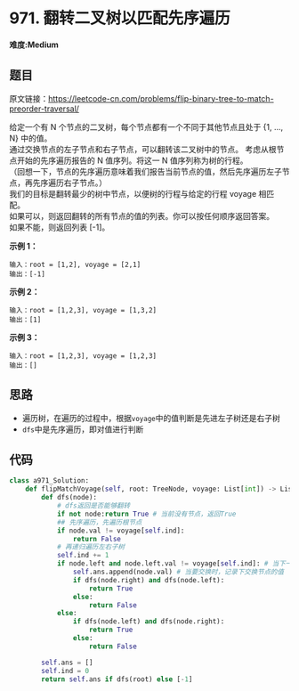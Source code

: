# 971. 翻转二叉树以匹配先序遍历
**难度:Medium**
## 题目
原文链接：https://leetcode-cn.com/problems/flip-binary-tree-to-match-preorder-traversal/

给定一个有 N 个节点的二叉树，每个节点都有一个不同于其他节点且处于 {1, ..., N} 中的值。  
通过交换节点的左子节点和右子节点，可以翻转该二叉树中的节点。 
考虑从根节点开始的先序遍历报告的 N 值序列。将这一 N 值序列称为树的行程。  
（回想一下，节点的先序遍历意味着我们报告当前节点的值，然后先序遍历左子节点，再先序遍历右子节点。）  
我们的目标是翻转最少的树中节点，以便树的行程与给定的行程 voyage 相匹配。   
如果可以，则返回翻转的所有节点的值的列表。你可以按任何顺序返回答案。  
如果不能，则返回列表 [-1]。

**示例 1：**
```
输入：root = [1,2], voyage = [2,1]
输出：[-1]
```
**示例 2：**
```
输入：root = [1,2,3], voyage = [1,3,2]
输出：[1]
```
**示例 3：**
```
输入：root = [1,2,3], voyage = [1,2,3]
输出：[]
```

## 思路
* 遍历树，在遍历的过程中，根据`voyage`中的值判断是先进左子树还是右子树
* `dfs`中是先序遍历，即对值进行判断

## 代码
```python
class a971_Solution:
    def flipMatchVoyage(self, root: TreeNode, voyage: List[int]) -> List[int]:
        def dfs(node):
            # dfs返回是否能够翻转
            if not node:return True # 当前没有节点，返回True
            ## 先序遍历，先遍历根节点
            if node.val != voyage[self.ind]:
                return False
            # 再递归遍历左右子树
            self.ind += 1
            if node.left and node.left.val != voyage[self.ind]: # 当下一个节点的值和左节点的值不同，则先遍历右节点
                self.ans.append(node.val) # 当要交换时，记录下交换节点的值
                if dfs(node.right) and dfs(node.left):
                    return True
                else:
                    return False
            else:
                if dfs(node.left) and dfs(node.right):
                    return True
                else:
                    return False

        self.ans = []
        self.ind = 0
        return self.ans if dfs(root) else [-1]
```
